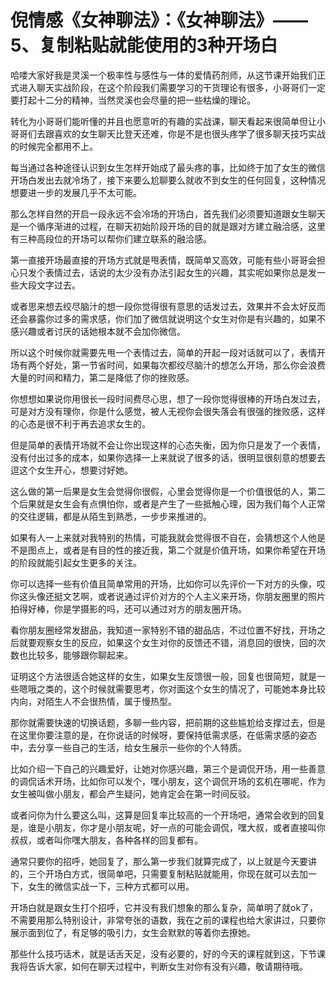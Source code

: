 # 倪情感《女神聊法》：《女神聊法》——5、复制粘贴就能使用的3种开场白

哈喽大家好我是灵溪一个极率性与感性与一体的爱情药剂师，从这节课开始我们正式进入聊天实战阶段，在这个阶段我们需要学习的干货理论有很多，小哥哥们一定要打起十二分的精神，当然灵溪也会尽量的把一些枯燥的理论。

转化为小哥哥们能听懂的并且也愿意听的有趣的实战课，聊天看起来很简单但让小哥哥们去跟喜欢的女生聊天比登天还难，你是不是也很头疼学了很多聊天技巧实战的时候完全都用不上。

每当通过各种途径认识到女生怎样开始成了最头疼的事，比如终于加了女生的微信开场白发出去就冷场了，接下来要么尬聊要么就收不到女生的任何回复，这种情况想要进一步的发展几乎不太可能。

那么怎样自然的开启一段永远不会冷场的开场白，首先我们必须要知道跟女生聊天是一个循序渐进的过程，在聊天初始阶段开场的目的就是跟对方建立融洽感，这里有三种高段位的开场可以帮你们建立联系的融洽感。

第一直接开场最直接的开场方式就是甩表情，既简单又高效，可能有些小哥哥会担心只发个表情过去，话说的太少没有办法引起女生的兴趣，其实呢如果你总是发一些大段文字过去。

或者思来想去绞尽脑汁的想一段你觉得很有意思的话发过去，效果并不会太好反而还会暴露你过多的需求感，你们加了微信就说明这个女生对你是有兴趣的，如果不感兴趣或者讨厌的话她根本就不会加你微信。

所以这个时候你就需要先甩一个表情过去，简单的开起一段对话就可以了，表情开场有两个好处，第一节省时间，如果每次都绞尽脑汁的想怎么开场，那么你会浪费大量的时间和精力，第二是降低了你的挫败感。

你想想如果说你用很长一段时间费尽心思，想了一段你觉得很棒的开场白发过去，可是对方没有理你，你是什么感觉，被人无视你会很失落会有很强的挫败感，这样的心态是很不利于再去追求女生的。

但是简单的表情开场就不会让你出现这样的心态失衡，因为你只是发了一个表情，没有付出过多的成本，如果你选择一上来就说了很多的话，很明显很刻意的想要去逗这个女生开心，想要讨好她。

这么做的第一后果是女生会觉得你很假，心里会觉得你是一个价值很低的人，第二个后果就是女生会有点惧怕你，或者是产生了一些抵触心理，因为我们每个人正常的交往逻辑，都是从陌生到熟悉，一步步来推进的。

如果有人一上来就对我特别的热情，可能我就会觉得很不自在，会猜想这个人他是不是图点上，或者是有目的性的接近我，第二个就是价值开场，如果你希望在开场的阶段就能引起女生更多的关注。

你可以选择一些有价值且简单常用的开场，比如你可以先评价一下对方的头像，哎你这头像还挺文艺啊，或者说通过评价对方的个人主义来开场，你朋友圈里的照片拍得好棒，你是学摄影的吗，还可以通过对方的朋友圈开场。

看你朋友圈经常发甜品，我知道一家特别不错的甜品店，不过位置不好找，开场之后就要观察女生的反应，如果这个女生对你的反馈还不错，消息回的很快，回的次数也比较多，能够跟你聊起来。

证明这个方法很适合她这样的女生，如果女生反馈很一般，回复也很简短，就是一些嗯哦之类的，这个时候就需要思考，你对面这个女生的情况了，可能她本身比较内向，对陌生人不会很热情，属于慢热型。

那你就需要快速的切换话题，多聊一些内容，把前期的这些尴尬给支撑过去，但是在这里你要注意的是，在你说话的时候呀，要保持低需求感，在低需求感的姿态中，去分享一些自己的生活，给女生展示一些你的个人特质。

比如介绍一下自己的兴趣爱好，让她对你感兴趣，第三个是调侃开场，用一些善意的调侃话术开场，比如你可以发个，嘿小朋友，这个调侃开场的玄机在哪呢，作为女生被叫做小朋友，都会产生疑问，她肯定会在第一时间反驳。

或者问你为什么要这么叫，这算是回复率比较高的一个开场吧，通常会收到的回复是，谁是小朋友，你才是小朋友呢，好一点的可能会调侃，嘿大叔，或者直接叫你叔叔，或者叫你嘿大朋友，各种各样的回复都有。

通常只要你的招呼，她回复了，那么第一步我们就算完成了，以上就是今天要讲的，三个开场白方式，很简单吧，只需要复制粘贴就能用，你现在就可以去加一下，女生的微信实战一下，三种方式都可以用。

开场白就是跟女生打个招呼，它并没有我们想象的那么复杂，简单明了就ok了，不需要用那么特别设计，非常夸张的语数，我在之前的课程也给大家讲过，只要你展示面到位了，有足够的吸引力，女生会默默的等着你去撩她。

那些什么技巧话术，就是话舌天足，没有必要的，好的今天的课程就到这，下节课我将告诉大家，如何在聊天过程中，判断女生对你有没有兴趣，敬请期待哦。

